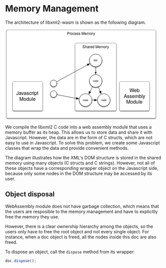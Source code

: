 # Memory Management

The architecture of libxml2-wasm is shown as the following diagram.

<img src="data:image/svg+xml,%3C%3Fxml%20version%3D%221.0%22%20encoding%3D%22UTF-8%22%20standalone%3D%22no%22%3F%3E%3C%21DOCTYPE%20svg%20PUBLIC%20%22-//W3C//DTD%20SVG%201.1//EN%22%20%22http%3A//www.w3.org/Graphics/SVG/1.1/DTD/svg11.dtd%22%3E%3Csvg%20xmlns%3D%22http%3A//www.w3.org/2000/svg%22%20xmlns%3Axl%3D%22http%3A//www.w3.org/1999/xlink%22%20xmlns%3Adc%3D%22http%3A//purl.org/dc/elements/1.1/%22%20version%3D%221.1%22%20viewBox%3D%22299%2089%20490%20293%22%20width%3D%22490%22%20height%3D%22293%22%3E%3Cdefs%3E%3Cfilter%20id%3D%22Shadow%22%20filterUnits%3D%22userSpaceOnUse%22%20x%3D%22250%22%20y%3D%2259.7%22%3E%3CfeGaussianBlur%20in%3D%22SourceAlpha%22%20result%3D%22blur%22%20stdDeviation%3D%221.308%22/%3E%3CfeOffset%20in%3D%22blur%22%20result%3D%22offset%22%20dx%3D%220%22%20dy%3D%222%22/%3E%3CfeFlood%20flood-color%3D%22black%22%20flood-opacity%3D%22.5%22%20result%3D%22flood%22/%3E%3CfeComposite%20in%3D%22flood%22%20in2%3D%22offset%22%20operator%3D%22in%22%20result%3D%22color%22/%3E%3CfeMerge%3E%3CfeMergeNode%20in%3D%22color%22/%3E%3CfeMergeNode%20in%3D%22SourceGraphic%22/%3E%3C/feMerge%3E%3C/filter%3E%3Cmarker%20orient%3D%22auto%22%20overflow%3D%22visible%22%20markerUnits%3D%22strokeWidth%22%20id%3D%22FilledArrow_Marker%22%20stroke-linejoin%3D%22miter%22%20stroke-miterlimit%3D%2210%22%20viewBox%3D%22-1%20-4%208%208%22%20markerWidth%3D%228%22%20markerHeight%3D%228%22%20color%3D%22black%22%3E%3Cg%3E%3Cpath%20d%3D%22M%206%200%20L%200%20-2.25%20L%200%202.25%20Z%22%20fill%3D%22currentColor%22%20stroke%3D%22currentColor%22%20stroke-width%3D%221%22/%3E%3C/g%3E%3C/marker%3E%3Cmarker%20orient%3D%22auto%22%20overflow%3D%22visible%22%20markerUnits%3D%22strokeWidth%22%20id%3D%22FilledArrow_Marker_2%22%20stroke-linejoin%3D%22miter%22%20stroke-miterlimit%3D%2210%22%20viewBox%3D%22-1%20-4%2010%208%22%20markerWidth%3D%2210%22%20markerHeight%3D%228%22%20color%3D%22black%22%3E%3Cg%3E%3Cpath%20d%3D%22M%208%200%20L%200%20-3%20L%200%203%20Z%22%20fill%3D%22currentColor%22%20stroke%3D%22currentColor%22%20stroke-width%3D%221%22/%3E%3C/g%3E%3C/marker%3E%3Cmarker%20orient%3D%22auto%22%20overflow%3D%22visible%22%20markerUnits%3D%22strokeWidth%22%20id%3D%22FilledArrow_Marker_3%22%20stroke-linejoin%3D%22miter%22%20stroke-miterlimit%3D%2210%22%20viewBox%3D%22-1%20-4%2010%208%22%20markerWidth%3D%2210%22%20markerHeight%3D%228%22%20color%3D%22black%22%3E%3Cg%3E%3Cpath%20d%3D%22M%208%200%20L%200%20-3%20L%200%203%20Z%22%20fill%3D%22currentColor%22%20stroke%3D%22currentColor%22%20stroke-width%3D%221%22/%3E%3C/g%3E%3C/marker%3E%3C/defs%3E%3Cg%20id%3D%22Canvas_1%22%20fill-opacity%3D%221%22%20stroke-opacity%3D%221%22%20stroke-dasharray%3D%22none%22%20stroke%3D%22none%22%20fill%3D%22none%22%3E%3Ctitle%3ECanvas%201%3C/title%3E%3Crect%20fill%3D%22white%22%20x%3D%22299%22%20y%3D%2289%22%20width%3D%22490%22%20height%3D%22293%22/%3E%3Cg%20id%3D%22Canvas_1_Layer_1%22%3E%3Ctitle%3ELayer%201%3C/title%3E%3Cg%20id%3D%22Graphic_18%22%20filter%3D%22url%28%23Shadow%29%22%3E%3Cpath%20d%3D%22M%20306.5%2091%20L%20781.5%2091%20C%20783.7091%2091%20785.5%2092.79086%20785.5%2095%20L%20785.5%20372%20C%20785.5%20374.20914%20783.7091%20376%20781.5%20376%20L%20306.5%20376%20C%20304.29086%20376%20302.5%20374.20914%20302.5%20372%20L%20302.5%2095%20C%20302.5%2092.79086%20304.29086%2091%20306.5%2091%20Z%22%20fill%3D%22white%22/%3E%3Cpath%20d%3D%22M%20306.5%2091%20L%20781.5%2091%20C%20783.7091%2091%20785.5%2092.79086%20785.5%2095%20L%20785.5%20372%20C%20785.5%20374.20914%20783.7091%20376%20781.5%20376%20L%20306.5%20376%20C%20304.29086%20376%20302.5%20374.20914%20302.5%20372%20L%20302.5%2095%20C%20302.5%2092.79086%20304.29086%2091%20306.5%2091%20Z%22%20stroke%3D%22gray%22%20stroke-linecap%3D%22round%22%20stroke-linejoin%3D%22round%22%20stroke-width%3D%221%22/%3E%3Ctext%20transform%3D%22translate%28307.5%2096%29%22%20fill%3D%22black%22%3E%3Ctspan%20font-family%3D%22Helvetica%20Neue%22%20font-size%3D%2212%22%20fill%3D%22black%22%20x%3D%22191.158%22%20y%3D%2211%22%3EProcess%20Memory%3C/tspan%3E%3C/text%3E%3C/g%3E%3Cg%20id%3D%22Graphic_10%22%20filter%3D%22url%28%23Shadow%29%22%3E%3Cpath%20d%3D%22M%20528.5%20133.5%20L%20654%20133.5%20C%20656.2091%20133.5%20658%20135.29086%20658%20137.5%20L%20658%20348%20C%20658%20350.20914%20656.2091%20352%20654%20352%20L%20528.5%20352%20C%20526.29086%20352%20524.5%20350.20914%20524.5%20348%20L%20524.5%20137.5%20C%20524.5%20135.29086%20526.29086%20133.5%20528.5%20133.5%20Z%22%20fill%3D%22white%22/%3E%3Cpath%20d%3D%22M%20528.5%20133.5%20L%20654%20133.5%20C%20656.2091%20133.5%20658%20135.29086%20658%20137.5%20L%20658%20348%20C%20658%20350.20914%20656.2091%20352%20654%20352%20L%20528.5%20352%20C%20526.29086%20352%20524.5%20350.20914%20524.5%20348%20L%20524.5%20137.5%20C%20524.5%20135.29086%20526.29086%20133.5%20528.5%20133.5%20Z%22%20stroke%3D%22gray%22%20stroke-linecap%3D%22round%22%20stroke-linejoin%3D%22round%22%20stroke-width%3D%221%22/%3E%3Ctext%20transform%3D%22translate%28529.5%20138.5%29%22%20fill%3D%22black%22%3E%3Ctspan%20font-family%3D%22Helvetica%20Neue%22%20font-size%3D%2212%22%20fill%3D%22black%22%20x%3D%2218.958%22%20y%3D%2211%22%3EShared%20Memory%3C/tspan%3E%3C/text%3E%3C/g%3E%3Cg%20id%3D%22Graphic_2%22%20filter%3D%22url%28%23Shadow%29%22%3E%3Ccircle%20cx%3D%22591.25%22%20cy%3D%22189.5%22%20r%3D%2220.5000327569888%22%20fill%3D%22white%22/%3E%3Ccircle%20cx%3D%22591.25%22%20cy%3D%22189.5%22%20r%3D%2220.5000327569888%22%20stroke%3D%22black%22%20stroke-linecap%3D%22round%22%20stroke-linejoin%3D%22round%22%20stroke-width%3D%221%22/%3E%3Ctext%20transform%3D%22translate%28579.85%20184.388%29%22%20fill%3D%22black%22%3E%3Ctspan%20font-family%3D%22Helvetica%20Neue%22%20font-size%3D%228%22%20fill%3D%22black%22%20x%3D%224.5839996%22%20y%3D%228%22%3Edoc%3C/tspan%3E%3C/text%3E%3C/g%3E%3Cg%20id%3D%22Graphic_3%22%20filter%3D%22url%28%23Shadow%29%22%3E%3Ccircle%20cx%3D%22591.25%22%20cy%3D%22255.75%22%20r%3D%2220.5000327569888%22%20fill%3D%22white%22/%3E%3Ccircle%20cx%3D%22591.25%22%20cy%3D%22255.75%22%20r%3D%2220.5000327569888%22%20stroke%3D%22black%22%20stroke-linecap%3D%22round%22%20stroke-linejoin%3D%22round%22%20stroke-width%3D%221%22/%3E%3Ctext%20transform%3D%22translate%28579.85%20250.638%29%22%20fill%3D%22black%22%3E%3Ctspan%20font-family%3D%22Helvetica%20Neue%22%20font-size%3D%228%22%20fill%3D%22black%22%20x%3D%222.3599996%22%20y%3D%228%22%3Enode%3C/tspan%3E%3C/text%3E%3C/g%3E%3Cg%20id%3D%22Line_6%22%3E%3Cline%20x1%3D%22591.25%22%20y1%3D%22210%22%20x2%3D%22591.25%22%20y2%3D%22227.35%22%20marker-end%3D%22url%28%23FilledArrow_Marker%29%22%20stroke%3D%22black%22%20stroke-linecap%3D%22round%22%20stroke-linejoin%3D%22round%22%20stroke-width%3D%221%22/%3E%3C/g%3E%3Cg%20id%3D%22Graphic_11%22%20filter%3D%22url%28%23Shadow%29%22%3E%3Ccircle%20cx%3D%22455.25%22%20cy%3D%22263.75%22%20r%3D%2210.7500171774454%22%20fill%3D%22white%22/%3E%3Ccircle%20cx%3D%22455.25%22%20cy%3D%22263.75%22%20r%3D%2210.7500171774454%22%20stroke%3D%22black%22%20stroke-linecap%3D%22round%22%20stroke-linejoin%3D%22round%22%20stroke-width%3D%221%22/%3E%3C/g%3E%3Cg%20id%3D%22Line_12%22%3E%3Cline%20x1%3D%22464.68785%22%20y1%3D%22258.59735%22%20x2%3D%22564.5629%22%20y2%3D%22204.06997%22%20marker-end%3D%22url%28%23FilledArrow_Marker_2%29%22%20stroke%3D%22black%22%20stroke-linecap%3D%22round%22%20stroke-linejoin%3D%22round%22%20stroke-width%3D%221%22/%3E%3C/g%3E%3Cg%20id%3D%22Graphic_13%22%20filter%3D%22url%28%23Shadow%29%22%3E%3Cpath%20d%3D%22M%20672%20257.5%20L%20761%20257.5%20C%20763.2091%20257.5%20765%20259.29086%20765%20261.5%20L%20765%20348%20C%20765%20350.20914%20763.2091%20352%20761%20352%20L%20672%20352%20C%20669.7909%20352%20668%20350.20914%20668%20348%20L%20668%20261.5%20C%20668%20259.29086%20669.7909%20257.5%20672%20257.5%20Z%22%20fill%3D%22white%22/%3E%3Cpath%20d%3D%22M%20672%20257.5%20L%20761%20257.5%20C%20763.2091%20257.5%20765%20259.29086%20765%20261.5%20L%20765%20348%20C%20765%20350.20914%20763.2091%20352%20761%20352%20L%20672%20352%20C%20669.7909%20352%20668%20350.20914%20668%20348%20L%20668%20261.5%20C%20668%20259.29086%20669.7909%20257.5%20672%20257.5%20Z%22%20stroke%3D%22gray%22%20stroke-linecap%3D%22round%22%20stroke-linejoin%3D%22round%22%20stroke-width%3D%221%22/%3E%3Ctext%20transform%3D%22translate%28673%20277.078%29%22%20fill%3D%22black%22%3E%3Ctspan%20font-family%3D%22Helvetica%20Neue%22%20font-size%3D%2216%22%20fill%3D%22black%22%20x%3D%2227.508%22%20y%3D%2215%22%3EWeb%20%3C/tspan%3E%3Ctspan%20font-family%3D%22Helvetica%20Neue%22%20font-size%3D%2216%22%20fill%3D%22black%22%20x%3D%228.676%22%20y%3D%2233.448%22%3EAssembly%20%3C/tspan%3E%3Ctspan%20font-family%3D%22Helvetica%20Neue%22%20font-size%3D%2216%22%20fill%3D%22black%22%20x%3D%2216.676%22%20y%3D%2251.895996%22%3EModule%3C/tspan%3E%3C/text%3E%3C/g%3E%3Cg%20id%3D%22Graphic_14%22%20filter%3D%22url%28%23Shadow%29%22%3E%3Ccircle%20cx%3D%22455.25%22%20cy%3D%22298.25%22%20r%3D%2210.7500171774454%22%20fill%3D%22white%22/%3E%3Ccircle%20cx%3D%22455.25%22%20cy%3D%22298.25%22%20r%3D%2210.7500171774454%22%20stroke%3D%22black%22%20stroke-linecap%3D%22round%22%20stroke-linejoin%3D%22round%22%20stroke-width%3D%221%22/%3E%3C/g%3E%3Cg%20id%3D%22Graphic_17%22%20filter%3D%22url%28%23Shadow%29%22%3E%3Cpath%20d%3D%22M%20327%20257.5%20L%20416%20257.5%20C%20418.20914%20257.5%20420%20259.29086%20420%20261.5%20L%20420%20348%20C%20420%20350.20914%20418.20914%20352%20416%20352%20L%20327%20352%20C%20324.79086%20352%20323%20350.20914%20323%20348%20L%20323%20261.5%20C%20323%20259.29086%20324.79086%20257.5%20327%20257.5%20Z%22%20fill%3D%22white%22/%3E%3Cpath%20d%3D%22M%20327%20257.5%20L%20416%20257.5%20C%20418.20914%20257.5%20420%20259.29086%20420%20261.5%20L%20420%20348%20C%20420%20350.20914%20418.20914%20352%20416%20352%20L%20327%20352%20C%20324.79086%20352%20323%20350.20914%20323%20348%20L%20323%20261.5%20C%20323%20259.29086%20324.79086%20257.5%20327%20257.5%20Z%22%20stroke%3D%22gray%22%20stroke-linecap%3D%22round%22%20stroke-linejoin%3D%22round%22%20stroke-width%3D%221%22/%3E%3Ctext%20transform%3D%22translate%28328%20286.302%29%22%20fill%3D%22black%22%3E%3Ctspan%20font-family%3D%22Helvetica%20Neue%22%20font-size%3D%2216%22%20fill%3D%22black%22%20x%3D%226.756%22%20y%3D%2215%22%3EJavascript%20%3C/tspan%3E%3Ctspan%20font-family%3D%22Helvetica%20Neue%22%20font-size%3D%2216%22%20fill%3D%22black%22%20x%3D%2216.676%22%20y%3D%2233.448%22%3EModule%3C/tspan%3E%3C/text%3E%3C/g%3E%3Cg%20id%3D%22Graphic_19%22%20filter%3D%22url%28%23Shadow%29%22%3E%3Ccircle%20cx%3D%22617.5%22%20cy%3D%22317.625%22%20r%3D%2220.5000327569889%22%20fill%3D%22white%22/%3E%3Ccircle%20cx%3D%22617.5%22%20cy%3D%22317.625%22%20r%3D%2220.5000327569889%22%20stroke%3D%22black%22%20stroke-linecap%3D%22round%22%20stroke-linejoin%3D%22round%22%20stroke-width%3D%221%22/%3E%3Ctext%20transform%3D%22translate%28606.1%20312.513%29%22%20fill%3D%22black%22%3E%3Ctspan%20font-family%3D%22Helvetica%20Neue%22%20font-size%3D%228%22%20fill%3D%22black%22%20x%3D%222.3599996%22%20y%3D%228%22%3Enode%3C/tspan%3E%3C/text%3E%3C/g%3E%3Cg%20id%3D%22Graphic_20%22%20filter%3D%22url%28%23Shadow%29%22%3E%3Ccircle%20cx%3D%22558.5%22%20cy%3D%22317.625%22%20r%3D%2220.5000327569889%22%20fill%3D%22white%22/%3E%3Ccircle%20cx%3D%22558.5%22%20cy%3D%22317.625%22%20r%3D%2220.5000327569889%22%20stroke%3D%22black%22%20stroke-linecap%3D%22round%22%20stroke-linejoin%3D%22round%22%20stroke-width%3D%221%22/%3E%3Ctext%20transform%3D%22translate%28547.1%20312.513%29%22%20fill%3D%22black%22%3E%3Ctspan%20font-family%3D%22Helvetica%20Neue%22%20font-size%3D%228%22%20fill%3D%22black%22%20x%3D%222.3599996%22%20y%3D%228%22%3Enode%3C/tspan%3E%3C/text%3E%3C/g%3E%3Cg%20id%3D%22Line_22%22%3E%3Cline%20x1%3D%22581.65744%22%20y1%3D%22273.87335%22%20x2%3D%22572.72384%22%20y2%3D%22290.7517%22%20marker-end%3D%22url%28%23FilledArrow_Marker_3%29%22%20stroke%3D%22black%22%20stroke-linecap%3D%22round%22%20stroke-linejoin%3D%22round%22%20stroke-width%3D%221%22/%3E%3C/g%3E%3Cg%20id%3D%22Line_23%22%3E%3Cline%20x1%3D%22599.2584%22%20y1%3D%22274.62692%22%20x2%3D%22605.6252%22%20y2%3D%22289.63432%22%20marker-end%3D%22url%28%23FilledArrow_Marker_3%29%22%20stroke%3D%22black%22%20stroke-linecap%3D%22round%22%20stroke-linejoin%3D%22round%22%20stroke-width%3D%221%22/%3E%3C/g%3E%3Cg%20id%3D%22Line_24%22%3E%3Cline%20x1%3D%22579%22%20y1%3D%22317.625%22%20x2%3D%22587.1%22%20y2%3D%22317.625%22%20marker-end%3D%22url%28%23FilledArrow_Marker_3%29%22%20stroke%3D%22black%22%20stroke-linecap%3D%22round%22%20stroke-linejoin%3D%22round%22%20stroke-width%3D%221%22/%3E%3C/g%3E%3Cg%20id%3D%22Line_25%22%3E%3Cline%20x1%3D%22465.8166%22%20y1%3D%22300.23284%22%20x2%3D%22528.6196%22%20y2%3D%22312.0179%22%20marker-end%3D%22url%28%23FilledArrow_Marker_3%29%22%20stroke%3D%22black%22%20stroke-linecap%3D%22round%22%20stroke-linejoin%3D%22round%22%20stroke-width%3D%221%22/%3E%3C/g%3E%3C/g%3E%3C/g%3E%3C/svg%3E"/>

We compile the libxml2 C code into a web assembly module that uses a memory buffer as its heap.
This allows us to store data and share it with Javascript.
However, the data are in the form of C structs,
which are not easy to use in Javascript.
To solve this problem,
we create some Javascript classes that wrap the data and provide convenient methods.

The diagram illustrates how the XML's DOM structure is stored in the shared memory using many objects (C structs and C strings).
However, not all of these objects have a corresponding wrapper object on the Javascript side,
because only some nodes in the DOM structure may be accessed by its user.

## Object disposal

WebAssembly module does not have garbage collection,
which means that the users are resposible to the memory management and have to explicitly free the memory they use.

However, there is a clear ownership hierarchy among the objects,
so the users only have to free the root object and not every single object.
For instance,
when a doc object is freed,
all the nodes inside this doc are also freed.

To dispose an object, call the `dispose` method from its wrapper:

```js
doc.dispose();
```
